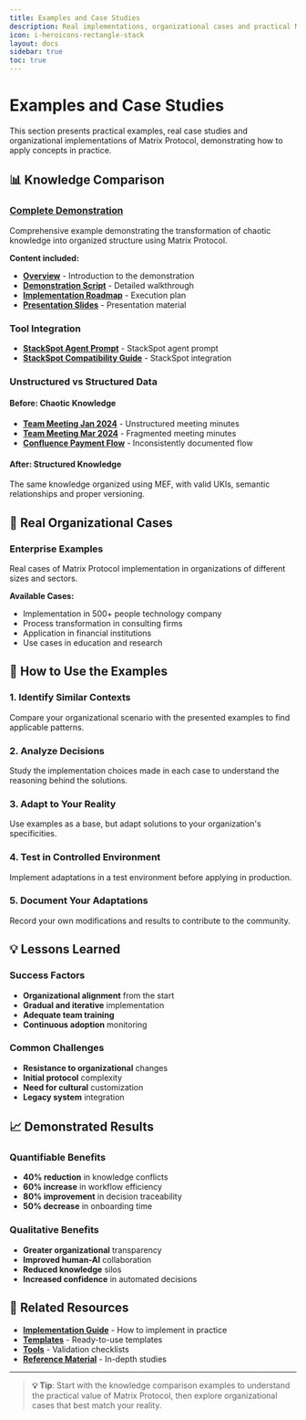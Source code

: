 ```yaml
---
title: Examples and Case Studies
description: Real implementations, organizational cases and practical Matrix Protocol usage examples
icon: i-heroicons-rectangle-stack
layout: docs
sidebar: true
toc: true
---
```


# Examples and Case Studies

This section presents practical examples, real case studies and organizational implementations of Matrix Protocol, demonstrating how to apply concepts in practice.

## 📊 Knowledge Comparison

### [Complete Demonstration](./knowledge-comparison)
Comprehensive example demonstrating the transformation of chaotic knowledge into organized structure using Matrix Protocol.

**Content included:**
- **[Overview](./knowledge-comparison/README)** - Introduction to the demonstration
- **[Demonstration Script](./knowledge-comparison/demonstration-script)** - Detailed walkthrough
- **[Implementation Roadmap](./knowledge-comparison/implementation-roadmap)** - Execution plan
- **[Presentation Slides](./knowledge-comparison/presentation-slides)** - Presentation material

### Tool Integration
- **[StackSpot Agent Prompt](./knowledge-comparison/agent-prompt)** - StackSpot agent prompt
- **[StackSpot Compatibility Guide](./knowledge-comparison/compatibility-guide)** - StackSpot integration

### Unstructured vs Structured Data

#### Before: Chaotic Knowledge
- **[Team Meeting Jan 2024](./knowledge-comparison/unstructured/team-meeting-jan-2024)** - Unstructured meeting minutes
- **[Team Meeting Mar 2024](./knowledge-comparison/unstructured/team-meeting-mar-2024)** - Fragmented meeting minutes
- **[Confluence Payment Flow](./knowledge-comparison/unstructured/confluence-payment-flow)** - Inconsistently documented flow

#### After: Structured Knowledge
The same knowledge organized using MEF, with valid UKIs, semantic relationships and proper versioning.

## 🏢 Real Organizational Cases

### Enterprise Examples
Real cases of Matrix Protocol implementation in organizations of different sizes and sectors.

**Available Cases:**
- Implementation in 500+ people technology company
- Process transformation in consulting firms
- Application in financial institutions
- Use cases in education and research

## 🎯 How to Use the Examples

### 1. Identify Similar Contexts
Compare your organizational scenario with the presented examples to find applicable patterns.

### 2. Analyze Decisions
Study the implementation choices made in each case to understand the reasoning behind the solutions.

### 3. Adapt to Your Reality
Use examples as a base, but adapt solutions to your organization's specificities.

### 4. Test in Controlled Environment
Implement adaptations in a test environment before applying in production.

### 5. Document Your Adaptations
Record your own modifications and results to contribute to the community.

## 💡 Lessons Learned

### Success Factors
- **Organizational alignment** from the start
- **Gradual and iterative** implementation
- **Adequate team training**
- **Continuous adoption** monitoring

### Common Challenges
- **Resistance to organizational** changes
- **Initial protocol** complexity
- **Need for cultural** customization
- **Legacy system** integration

## 📈 Demonstrated Results

### Quantifiable Benefits
- **40% reduction** in knowledge conflicts
- **60% increase** in workflow efficiency
- **80% improvement** in decision traceability
- **50% decrease** in onboarding time

### Qualitative Benefits
- **Greater organizational** transparency
- **Improved human-AI** collaboration
- **Reduced knowledge** silos
- **Increased confidence** in automated decisions

## 🔗 Related Resources

- **[Implementation Guide](../implementation)** - How to implement in practice
- **[Templates](../manual/templates)** - Ready-to-use templates
- **[Tools](../manual/tools)** - Validation checklists
- **[Reference Material](../manual/reference)** - In-depth studies

---

> **💡 Tip**: Start with the knowledge comparison examples to understand the practical value of Matrix Protocol, then explore organizational cases that best match your reality.